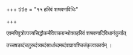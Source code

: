 +++
title = "१५ हरिवं शश्रवणविधिः"

+++

एवमपिपुत्रोत्पत्त्यसिद्धौकर्मविपाकग्रन्थोक्तहरिवं शश्रवणादिविधानंकुर्यात्

तच्चषडब्दंचतुरब्दंत्र्यब्दंसार्धाब्दमब्दंवाप्रायश्चित्तंकृत्वाकार्यम् ।
